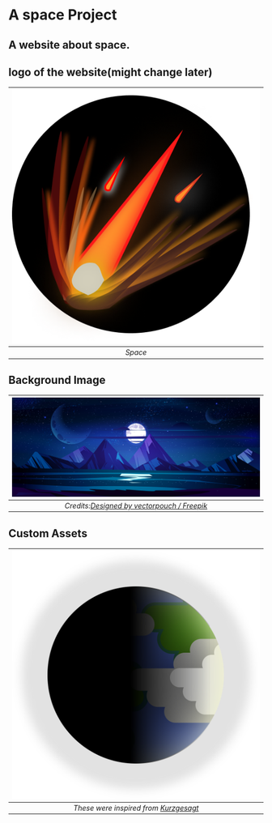 # A space Project


## A website about space.


## logo of the website(might change later)
| ![Asteroid.png](public/Asteroid.png) |
|:--:| 
| *Space* |


## Background Image
| ![BackImage.jpg](/public/backImage.jpg)|
|:--:|
|*Credits:<a href="http://www.freepik.com">Designed by vectorpouch / Freepik</a>*|

## Custom Assets

|![Earth](/src/components/assets/earth.svg)|
|:--:|
|*These were inspired from <a href="https://www.youtube.com/c/inanutshell">Kurzgesagt</a>*|